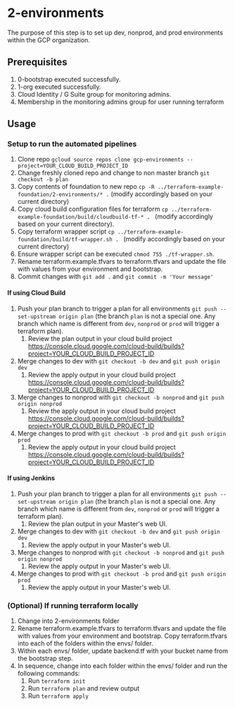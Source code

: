 # 2-environments

The purpose of this step is to set up dev, nonprod, and prod environments within the GCP organization.

## Prerequisites

1. 0-bootstrap executed successfully.
1. 1-org executed successfully.
1. Cloud Identity / G Suite group for monitoring admins.
1. Membership in the monitoring admins group for user running terraform

## Usage
### Setup to run the automated pipelines
1. Clone repo `gcloud source repos clone gcp-environments --project=YOUR_CLOUD_BUILD_PROJECT_ID`
1. Change freshly cloned repo and change to non master branch `git checkout -b plan`
1. Copy contents of foundation to new repo `cp -R ../terraform-example-foundation/2-environments/* .` (modify accordingly based on your current directory)
1. Copy cloud build configuration files for terraform `cp ../terraform-example-foundation/build/cloudbuild-tf-* . ` (modify accordingly based on your current directory).
1. Copy terraform wrapper script `cp ../terraform-example-foundation/build/tf-wrapper.sh . ` (modify accordingly based on your current directory)
1. Ensure wrapper script can be executed `chmod 755 ./tf-wrapper.sh`.
1. Rename terraform.example.tfvars to terraform.tfvars and update the file with values from your environment and bootstrap.
1. Commit changes with `git add .` and `git commit -m 'Your message'`

#### If using Cloud Build
1. Push your plan branch to trigger a plan for all environments `git push --set-upstream origin plan` (the branch `plan` is not a special one. Any branch which name is different from `dev`, `nonprod` or `prod` will trigger a terraform plan).
    1. Review the plan output in your cloud build project https://console.cloud.google.com/cloud-build/builds?project=YOUR_CLOUD_BUILD_PROJECT_ID
1. Merge changes to dev with `git checkout -b dev` and `git push origin dev`
    1. Review the apply output in your cloud build project https://console.cloud.google.com/cloud-build/builds?project=YOUR_CLOUD_BUILD_PROJECT_ID
1. Merge changes to nonprod with `git checkout -b nonprod` and `git push origin nonprod`
    1. Review the apply output in your cloud build project https://console.cloud.google.com/cloud-build/builds?project=YOUR_CLOUD_BUILD_PROJECT_ID
1. Merge changes to prod with `git checkout -b prod` and `git push origin prod`
    1. Review the apply output in your cloud build project https://console.cloud.google.com/cloud-build/builds?project=YOUR_CLOUD_BUILD_PROJECT_ID

#### If using Jenkins
1. Push your plan branch to trigger a plan for all environments `git push --set-upstream origin plan` (the branch `plan` is not a special one. Any branch which name is different from `dev`, `nonprod` or `prod` will trigger a terraform plan).
    1. Review the plan output in your Master's web UI.
1. Merge changes to dev with `git checkout -b dev` and `git push origin dev`
    1. Review the apply output in your Master's web UI.
1. Merge changes to nonprod with `git checkout -b nonprod` and `git push origin nonprod`
    1. Review the apply output in your Master's web UI.
1. Merge changes to prod with `git checkout -b prod` and `git push origin prod`
    1. Review the apply output in your Master's web UI.


### (Optional) If running terraform locally
1. Change into 2-environments folder
1. Rename terraform.example.tfvars to terraform.tfvars and update the file with values from your environment and bootstrap. Copy terraform.tfvars into each of the folders within the envs/ folder.
1. Within each envs/ folder, update backend.tf with your bucket name from the bootstrap step.
1. In sequence, change into each folder within the envs/ folder and run the following commands:
    1. Run `terraform init`
    1. Run `terraform plan` and review output
    1. Run `terraform apply`
